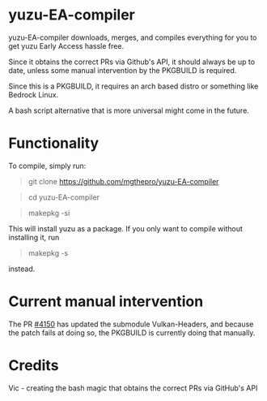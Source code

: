 # yuzu-EA-compiler





yuzu-EA-compiler downloads, merges, and compiles everything for you to get yuzu Early Access hassle free.

Since it obtains the correct PRs via Github's API, it should always be up to date, unless some manual intervention by the PKGBUILD is required.

Since this is a PKGBUILD, it requires an arch based distro or something like Bedrock Linux.

A bash script alternative that is more universal might come in the future.



# Functionality



To compile, simply run:

>    git clone https://github.com/mgthepro/yuzu-EA-compiler

>    cd yuzu-EA-compiler

>    makepkg -si



This will install yuzu as a package. If you only want to compile without installing it, run 

>   makepkg -s



instead.



# Current manual intervention

The PR [#4150](https://github.com/yuzu-emu/yuzu/pull/4150) has updated the submodule Vulkan-Headers, and because the patch fails at doing so, the PKGBUILD is currently doing that manually.



# Credits

Vic - creating the bash magic that obtains the correct PRs via GitHub's API
